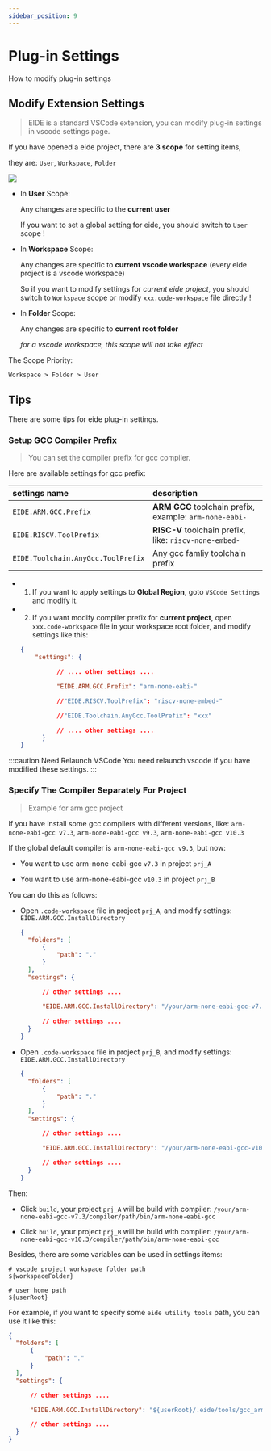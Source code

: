 ```yaml
---
sidebar_position: 9
---
```


# Plug-in Settings

How to modify plug-in settings

## Modify Extension Settings

> EIDE is a standard VSCode extension, you can modify plug-in settings in vscode settings page.

If you have opened a eide project, there are **3 scope** for setting items, 

they are: `User`, `Workspace`, `Folder`

![](/docs_img/plug-in_settings.png)

- In **User** Scope:

  Any changes are specific to the **current user**

  If you want to set a global setting for eide, you should switch to `User` scope !

- In **Workspace** Scope:

  Any changes are specific to **current vscode workspace** (every eide project is a vscode workspace)

  So if you want to modify settings for *current eide project*, you should switch to `Workspace` scope or modify `xxx.code-workspace` file directly !
  
- In **Folder** Scope:

  Any changes are specific to **current root folder**

  *for a vscode workspace, this scope will not take effect*

The Scope Priority:

`Workspace > Folder > User`

## Tips

There are some tips for eide plug-in settings.

### Setup GCC Compiler Prefix

> You can set the compiler prefix for gcc compiler.

Here are available settings for gcc prefix:

|settings name|description|
|:--|:--|
|`EIDE.ARM.GCC.Prefix`|**ARM GCC** toolchain prefix, example: `arm-none-eabi-`|
|`EIDE.RISCV.ToolPrefix`|**RISC-V** toolchain prefix, like: `riscv-none-embed-`|
|`EIDE.Toolchain.AnyGcc.ToolPrefix`|Any gcc famliy toolchain prefix|

- 1) If you want to apply settings to **Global Region**, goto `VSCode Settings` and modify it.

- 2) If you want modify compiler prefix for **current project**, open `xxx.code-workspace` file in your workspace root folder, and modify settings like this:

  ```json
  {
      "settings": {

            // .... other settings ....

            "EIDE.ARM.GCC.Prefix": "arm-none-eabi-"

            //"EIDE.RISCV.ToolPrefix": "riscv-none-embed-"

            //"EIDE.Toolchain.AnyGcc.ToolPrefix": "xxx"

            // .... other settings ....
        }
  }
  ```

:::caution Need Relaunch VSCode
You need relaunch vscode if you have modified these settings.
:::

### Specify The Compiler Separately For Project

> Example for arm gcc project

If you have install some gcc compilers with different versions, like: `arm-none-eabi-gcc v7.3`, `arm-none-eabi-gcc v9.3`, `arm-none-eabi-gcc v10.3`

If the global default compiler is `arm-none-eabi-gcc v9.3`, but now:

- You want to use arm-none-eabi-gcc `v7.3` in project `prj_A`

- You want to use arm-none-eabi-gcc `v10.3` in project `prj_B`

You can do this as follows:

- Open `.code-workspace` file in project `prj_A`, and modify settings: `EIDE.ARM.GCC.InstallDirectory`

  ```json
  {
    "folders": [
        {
            "path": "."
        }
    ],
    "settings": {

        // other settings ....

        "EIDE.ARM.GCC.InstallDirectory": "/your/arm-none-eabi-gcc-v7.3/compiler/path"
        
        // other settings ....
    }
  }
  ```

- Open `.code-workspace` file in project `prj_B`, and modify settings: `EIDE.ARM.GCC.InstallDirectory`

  ```json
  {
    "folders": [
        {
            "path": "."
        }
    ],
    "settings": {

        // other settings ....

        "EIDE.ARM.GCC.InstallDirectory": "/your/arm-none-eabi-gcc-v10.3/compiler/path"

        // other settings ....
    }
  }
  ```

Then:

- Click `build`, your project `prj_A` will be build with compiler: `/your/arm-none-eabi-gcc-v7.3/compiler/path/bin/arm-none-eabi-gcc`

- Click `build`, your project `prj_B` will be build with compiler: `/your/arm-none-eabi-gcc-v10.3/compiler/path/bin/arm-none-eabi-gcc`


Besides, there are some variables can be used in settings items:

```shell
# vscode project workspace folder path 
${workspaceFolder}

# user home path
${userRoot}
```

For example, if you want to specify some `eide utility tools` path, you can use it like this:

```json
{
  "folders": [
      {
          "path": "."
      }
  ],
  "settings": {

      // other settings ....

      "EIDE.ARM.GCC.InstallDirectory": "${userRoot}/.eide/tools/gcc_arm_v7_3_1"

      // other settings ....
  }
}
```
